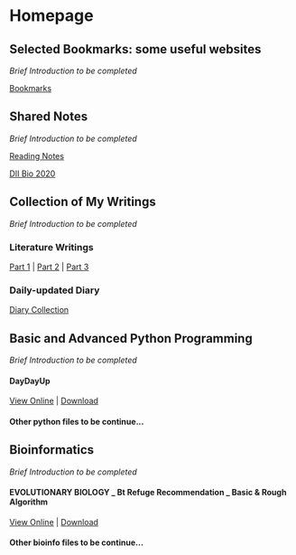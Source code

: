 # Homepage
## Selected Bookmarks: some useful websites
*Brief Introduction to be completed*

[Bookmarks](../Bookmarks)

## Shared Notes
*Brief Introduction to be completed*

[Reading Notes](https://liuyujie0136.gitbook.io/reading-notes/)

[DII Bio 2020](../notefiles/DII_Bio2020)

## Collection of My Writings
*Brief Introduction to be completed*

### Literature Writings

[Part 1](../writingfiles/Part1) | [Part 2](../writingfiles/Part2) | [Part 3](../writingfiles/Part3)

### Daily-updated Diary

[Diary Collection](diaryfiles/diary.md)

## Basic and Advanced Python Programming
*Brief Introduction to be completed*

#### DayDayUp

[View Online](../pythonfiles/DayDayUp) | [Download](../pythonfiles/DayDayUp.py)

#### Other python files to be continue...

## Bioinformatics
*Brief Introduction to be completed*

#### EVOLUTIONARY BIOLOGY _ Bt Refuge Recommendation _ Basic & Rough Algorithm

[View Online](../bioinfofiles/BIOINFO_EVOL_BtRefuge) | [Download](../bioinfofiles/BIOINFO_EVOL_BtRefuge.py)

#### Other bioinfo files to be continue...
